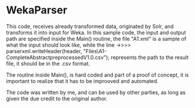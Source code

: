 # WekaParser

This code, receives already transformed data, originated by Solr, and transforms it into input for Weka.
In this sample code, the input and output path are specified inside the Main() routine, the file "A1.xml" is a sample of what the  input should look like, 
while the line 
->>>> parserxml.writeHeader(header, "Files\\A1-CompleteAbstractpreprocessedV1.0.csv");
represents the path to the result file, it should be in the .csv format.
 
The routine inside Main(), is hard coded and part of a proof of concept, it is important to realize that it has to be 
improoved and automated.

The code was written by me, and can be used by other parties, as long as given the due credit to the original author.

